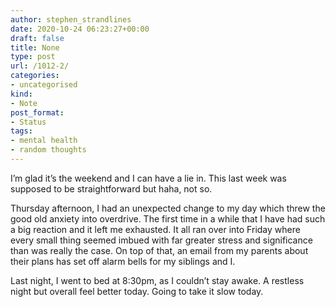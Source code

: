 ```yaml
---
author: stephen_strandlines
date: 2020-10-24 06:23:27+00:00
draft: false
title: None
type: post
url: /1012-2/
categories:
- uncategorised
kind:
- Note
post_format:
- Status
tags:
- mental health
- random thoughts
---
```


I’m glad it’s the weekend and I can have a lie in. This last week was supposed to be straightforward but haha, not so.

Thursday afternoon, I had an unexpected change to my day which threw the good old anxiety into overdrive. The first time in a while that I have had such a big reaction and it left me exhausted. It all ran over into Friday where every small thing seemed imbued with far greater stress and significance than was really the case. On top of that, an email from my parents about their plans has set off alarm bells for my siblings and I.

Last night, I went to bed at 8:30pm, as I couldn’t stay awake. A restless night but overall feel better today. Going to take it slow today.
